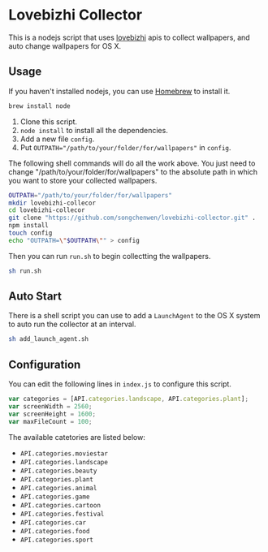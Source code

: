 # Lovebizhi Collector

This is a nodejs script that uses [lovebizhi](https://www.lovebizhi.com) apis to collect wallpapers, and auto change wallpapers for OS X.

## Usage

If you haven't installed nodejs, you can use [Homebrew](http://brew.sh) to install it.

~~~ bash
brew install node
~~~

1. Clone this script. 
2. `node install` to install all the dependencies.
3. Add a new file `config`. 
4. Put `OUTPATH="/path/to/your/folder/for/wallpapers"` in `config`.

The following shell commands will do all the work above. You just need to change "/path/to/your/folder/for/wallpapers" to the absolute path in which you want to store your collected wallpapers.

~~~ bash
OUTPATH="/path/to/your/folder/for/wallpapers"
mkdir lovebizhi-collecor
cd lovebizhi-collecor
git clone "https://github.com/songchenwen/lovebizhi-collector.git" .
npm install
touch config
echo "OUTPATH=\"$OUTPATH\"" > config
~~~

Then you can run `run.sh` to begin collectting the wallpapers.

~~~ bash
sh run.sh
~~~

## Auto Start

There is a shell script you can use to add a `LaunchAgent` to the OS X system to auto run the collector at an interval.

~~~ bash
sh add_launch_agent.sh
~~~

## Configuration

You can edit the following lines in `index.js` to configure this script.

~~~ javascript
var categories = [API.categories.landscape, API.categories.plant];
var screenWidth = 2560;
var screenHeight = 1600;
var maxFileCount = 100;
~~~

The available catetories are listed below:

- `API.categories.moviestar`
- `API.categories.landscape`
- `API.categories.beauty`
- `API.categories.plant`
- `API.categories.animal`
- `API.categories.game`
- `API.categories.cartoon`
- `API.categories.festival`
- `API.categories.car`
- `API.categories.food`
- `API.categories.sport`
